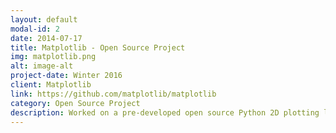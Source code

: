 ```yaml
---
layout: default
modal-id: 2
date: 2014-07-17
title: Matplotlib - Open Source Project
img: matplotlib.png
alt: image-alt
project-date: Winter 2016
client: Matplotlib
link: https://github.com/matplotlib/matplotlib
category: Open Source Project
description: Worked on a pre-developed open source Python 2D plotting library in a team of five. Our collective goal was to contribute to the project by implementing new features and performing bugfixes while sticking to agile development methodologies.
---
```

